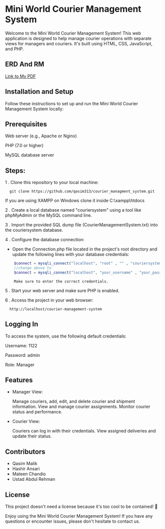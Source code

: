 
# Mini World Courier Management System
Welcome to the Mini World Courier Management System! This web application is designed to help manage courier operations with separate views for managers and couriers. It's built using HTML, CSS, JavaScript, and PHP.

## ERD And RM
[Link to My PDF](https://github.com/qasim313/courier_managment_system/blob/main/assets/Erd%20and%20Rm%20Courier%20managment%20system.pdf)


## Installation and Setup

Follow these instructions to set up and run the Mini World Courier Management System locally:



## Prerequisites
Web server (e.g., Apache or Nginx)

PHP (7.0 or higher)

MySQL database server

## Steps:
1 .  Clone this repository to your local machine:

```command
  git clone https://github.com/qasim313/courier_managment_system.git

```
If you are using XAMPP on Windows clone it inside C:\xampp\htdocs


2 .  Create a local database named "couriersystem" using a tool like phpMyAdmin or the MySQL command line.


3 .  Import the provided SQL dump file (CourierManagementSystem.txt) into the couriersystem database.


4 .  Configure the database connection:

- Open the Connection.php file located in the project's root directory and update the following lines with your database credentials:
```php
    $connect = mysqli_connect("localhost", "root" , "" , "couriersystem");
    //change above to 
    $connect = mysqli_connect("localhost", "your_username" , "your_password" , "couriersystem");
```
        Make sure to enter the correct credentials.


5 .  Start your web server and make sure PHP is enabled.


6 .  Access the project in your web browser:

```command
  http://localhost/courier-management-system

```
## Logging In
To access the system, use the following default credentials:

Username: 1122

Password: admin

Role: Manager

## Features
- Manager View:

    Manage couriers, add, edit, and delete courier and shipment information.
    View and manage courier assignments.
    Monitor courier status and performance.

- Courier View:

    Couriers can log in with their credentials.
    View assigned deliveries and update their status.
    
## Contributors
- Qasim Malik
- Hashir Ansari
- Mateen Chandio
- Ustad Abdul Rehman 


## License
This project doesn't need a license because it's too cool to be contained! 🚀

Enjoy using the Mini World Courier Management System! If you have any questions or encounter issues, please don't hesitate to contact us.





